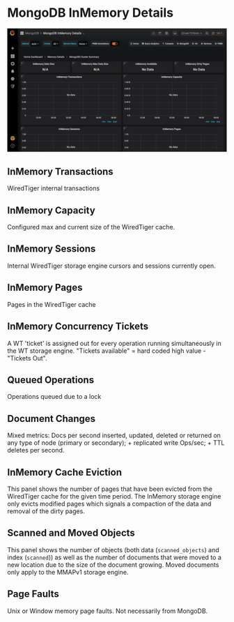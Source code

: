 # MongoDB InMemory Details

![image](../../_images/PMM_MongoDB_InMemory_Details.jpg)

## InMemory Transactions

WiredTiger internal transactions

## InMemory Capacity

Configured max and current size of the WiredTiger cache.

## InMemory Sessions

Internal WiredTiger storage engine cursors and sessions currently open.

## InMemory Pages

Pages in the WiredTiger cache

## InMemory Concurrency Tickets

A WT 'ticket' is assigned out for every operation running simultaneously in the WT storage engine. "Tickets available" = hard coded high value - "Tickets Out".

## Queued Operations

Operations queued due to a lock

## Document Changes

Mixed metrics: Docs per second inserted, updated, deleted or returned on any type of node (primary or secondary); + replicated write Ops/sec; + TTL deletes per second.

## InMemory Cache Eviction

This panel shows the number of pages that have been evicted from the WiredTiger cache for the given time period. The InMemory storage engine only evicts modified pages which signals a compaction of the data and removal of the dirty pages.

## Scanned and Moved Objects

This panel shows the number of objects (both data (`scanned_objects`) and index (`scanned`)) as well as the number of documents that were moved to a new location due to the size of the document growing. Moved documents only apply to the MMAPv1 storage engine.

## Page Faults

Unix or Window memory page faults. Not necessarily from MongoDB.

